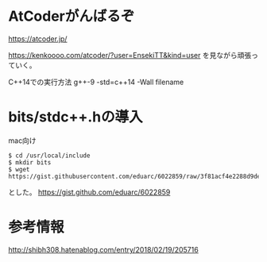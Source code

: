 # AtCoderがんばるぞ

https://atcoder.jp/

https://kenkoooo.com/atcoder/?user=EnsekiTT&kind=user
を見ながら頑張っていく。

C++14での実行方法
g++-9 -std=c++14 -Wall filename

# bits/stdc++.hの導入
mac向け
```
$ cd /usr/local/include
$ mkdir bits
$ wget https://gist.githubusercontent.com/eduarc/6022859/raw/3f81acf4e2288d9dea02bd8a7c7a2908bbaeebbe/stdc++.h
```
とした。
https://gist.github.com/eduarc/6022859

# 参考情報
http://shibh308.hatenablog.com/entry/2018/02/19/205716
